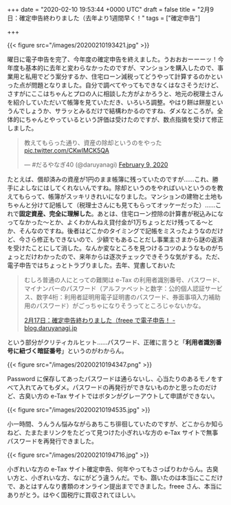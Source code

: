 
+++
date = "2020-02-10 19:53:44 +0000 UTC"
draft = false
title = "2月9日：確定申告終わりました（去年より1週間早く！"
tags = ["確定申告"]

+++


{{< figure src="/images/20200210193421.jpg"  >}}

曜日に電子申告を完了、今年度の確定申告を終えました。うおおおーーーッ！今年度も基本的に去年と変わらなかったのですが、マンションを購入したので、事業用と私用でどう案分するか、住宅ローン減税ってどうやって計算するのかといった点が問題となりました。自分で調べてやってもできなくはなさそうだけど、さすがにここはちゃんとプロの人に相談した方がよかろうと、地元の税理士さんを紹介していただいて帳簿を見ていただき、いろいろ調整。やはり餅は餅屋というんでしょうか、サラッとみるだけで結構わかるのですね、ダメなところが。全体的にちゃんとやっているという評価は受けたのですが、数点指摘を受けて修正しました。

<blockquote class="twitter-tweet"><p lang="ja" dir="ltr">教えてもらった通り、資産の除却というのをやった <a href="https://t.co/CKwIMCK5QA">pic.twitter.com/CKwIMCK5QA</a></p>&mdash; #だるやなぎ40 (@daruyanagi) <a href="https://twitter.com/daruyanagi/status/1226374745911742464?ref_src=twsrc%5Etfw">February 9, 2020</a></blockquote> <script async src="https://platform.twitter.com/widgets.js" charset="utf-8"></script>

たとえば、償却済みの資産が1円のまま帳簿に残っていたのですが……これ、勝手によしなにはしてくれないんですね。除却というのをやればいいというのを教えてもらって、帳簿がスッキリきれいになりました。マンションの建物と土地もちゃんと分けて記帳して（税理士さんにも見てもらってオッケーだった）……これで**固定資産、完全に理解した**。あとは、住宅ローン控除の計算書が税込みになってなかった～とか、よくわかんねえ貸付金が1万ちょっとだけ残ってる～とか、そんなのですね。後者はどこかのタイミングで記帳をミスったようなのだけど、今さら修正もできないので、少額でもあることだし事業主さまから謎の返済を受けたことにして消した。なんか変なところを見つけるコツのようなものがちょっとだけわかったので、来年からは逐次チェックできそうな気がする。ただ、電子申告ではちょっとトラブりました。去年、覚書しておいた

>   むしろ普通の人にとっての難関は e-Tax の利用者識別番号、パスワード、マイナンバーのパスワード（アルファベットと数字：公的個人認証サービス、数字4桁：利用者証明用電子証明書のパスワード、券面事項入力補助用のパスワード）がごっちゃになりそうってところじゃないかな。
>
>   [2月17日：確定申告終わりました（freee で電子申告！ \- blog\.daruyanagi\.jp](https://blog.daruyanagi.jp/entry/2019/02/17/190246/)
    
という部分がクリティカルヒット……パスワード、正確に言うと「**利用者識別番号に紐づく暗証番号**」というのがわからん。

{{< figure src="/images/20200210194347.png"  >}}

Password に保存してあったパスワードは通らないし、心当たりのあるモノをすべて入れてみてもダメ。パスワードの再発行ができないものかと思ったのだけど、古臭い方の e-Tax サイトではボタンがグレーアウトして申請ができない。

{{< figure src="/images/20200210194535.jpg"  >}}

小一時間、うんうん悩みながらあちこち徘徊していたのですが、どこからか知らねど、たまたまリンクをたどって見つけた小ぎれいな方の e-Tax サイトで無事パスワードを再発行できました。

{{< figure src="/images/20200210194716.jpg"  >}}

小ぎれいな方の e-Tax サイト</figcaption></figure>確定申告、何年やってもさっぱりわからん。古臭い方と、小ぎれいな方、なにがどう違うんだ。でも、躓いたのは本当にここだけで、あとはすんなり書類のオンライン提出までできました。freee さん、本当にありがとう。はやく国税庁に買収されてほしい。


